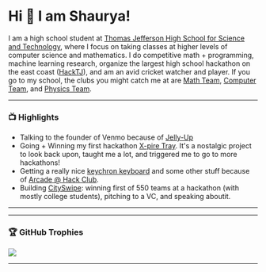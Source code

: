 
# Hi 👋 I am Shaurya! 
I am a high school student at [Thomas Jefferson High School for Science and Technology](https://tjhsst.fcps.edu/), where I focus on taking classes at higher levels of computer science and mathematics. I do competitive math + programming, machine learning research, organize the largest high school hackathon on the east coast ([HackTJ](https://hacktj.org)), and am an avid cricket watcher and player. If you go to my school, the clubs you might catch me at are [Math Team](https://tjvmt.com), [Computer Team](https://activities.tjhsst.edu/ict/), and [Physics Team](https://activities.tjhsst.edu/physics/).

---

### 📺 Highlights
- Talking to the founder of Venmo because of [Jelly-Up](https://github.com/Team-S-I-R/jelly-up)
- Going + Winning my first hackathon [X-pire Tray](https://www.youtube.com/watch?v=vFZMirE9xl8). It's a nostalgic project to look back upon, taught me a lot, and triggered me to go to more hackathons!
- Getting a really nice [keychron keyboard](https://www.amazon.com/dp/B09MNBP7YP?smid=A19P1OE43Y3F5A&th=1) and some other stuff because of [Arcade @ Hack Club](https://hackclub.com/arcade/).
- Building [CitySwipe](https://cityswipe.app): winning first of 550 teams at a hackathon (with mostly college students), pitching to a VC, and speaking aboutit.

---

---

### 🏆 GitHub Trophies
![](https://github-profile-trophy.vercel.app/?username=ssbdragonfly&theme=tokyonight&no-frame=true&no-bg=false&margin-w=4)
</details>

---

